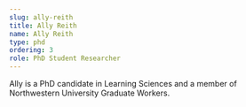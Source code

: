```yaml
---
slug: ally-reith
title: Ally Reith
name: Ally Reith
type: phd
ordering: 3
role: PhD Student Researcher
---
```

Ally is a PhD candidate in Learning Sciences and a member of Northwestern University Graduate Workers.
